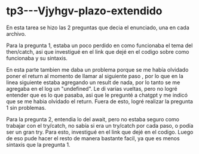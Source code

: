 # tp3---Vjyhgv-plazo-extendido

En esta tarea se hizo las 2 preguntas que decia el enunciado, una en cada archivo. 

Para la pregunta 1, estaba un poco perdido en como funcionaba el tema del then/catch, asi que investigué en el link que dejé en el codigo sobre como funcionaba y su sintaxis. 

En esta parte tambien me daba un problema porque se me había olvidado poner el return al momento de llamar al siguiente paso , por lo que en la linea siguiente estaba agregando un result de nada, por lo tanto se me agregaba en el log un "undefined". Le di varias vueltas, pero no logré entender que es lo que pasaba, asi que le pregunté a chatgpt y me indicó que se me habia olvidado el return. Fuera de esto, logré realizar la pregunta 1 sin problemas.

Para la pregunta 2, entendia lo del await, pero no estaba seguro como trabajar con el try/catch, no sabía si era un try/catch por cada paso, o podía ser un gran try. Para esto, investigué en el link que dejé en el codigo. Luego de eso pude hacer el resto de manera bastante facil, ya que es menos sintaxis que la pregunta 1.


